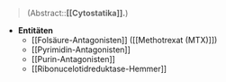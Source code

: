 ---
---
> (Abstract::**[[Cytostatika]].**)
- **Entitäten**
	- [[Folsäure-Antagonisten]] ([[Methotrexat (MTX)]])
	- [[Pyrimidin-Antagonisten]]
	- [[Purin-Antagonisten]]
	- [[Ribonucelotidreduktase-Hemmer]]
